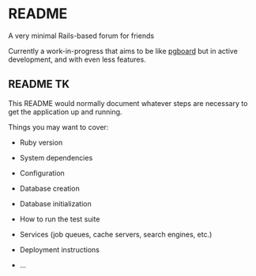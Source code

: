 # README

A very minimal Rails-based forum for friends

Currently a work-in-progress that aims to be like [pgboard]() but in active development, and with even less features.

## README TK

This README would normally document whatever steps are necessary to get the
application up and running.

Things you may want to cover:

* Ruby version

* System dependencies

* Configuration

* Database creation

* Database initialization

* How to run the test suite

* Services (job queues, cache servers, search engines, etc.)

* Deployment instructions

* ...
